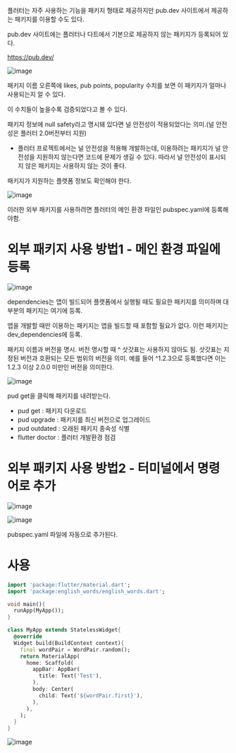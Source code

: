 플러터는 자주 사용하는 기능을 패키지 형태로 제공하지만 pub.dev 사이트에서 제공하는 패키지를 이용할 수도 있다.

pub.dev 사이트에는 플러터나 다트에서 기본으로 제공하지 않는 패키지가 등록되어 있다.

https://pub.dev/

![image](https://user-images.githubusercontent.com/65898555/228453256-6394e080-f0f0-40f9-971d-91b39ae2909e.png)

패키지 이름 오른쪽에 likes, pub points, popularity 수치를 보면 이 패키지가 얼마나 사용되는지 알 수 있다.

이 수치들이 높을수록 검증되었다고 볼 수 있다.

패키지 정보에 null safety라고 명시돼 있다면 널 안전성이 적용되었다는 의미.(널 안전성은 플러터 2.0버전부터 지원)

* 플러터 프로젝트에서는 널 안전성을 적용해 개발하는데, 이용하려는 패키지가 널 안전성을 지원하지 않는다면 코드에 문제가 생길 수 있다. 따라서 널 안전성이 표시되지 않은 패키지는 사용하지 않는 것이 좋다.

패키지가 지원하는 플랫폼 정보도 확인해야 한다.

![image](https://user-images.githubusercontent.com/65898555/228454297-7ea5a301-cef8-45c2-9b5c-60c7ebd7d79e.png)

이러한 외부 패키지를 사용하려면 플러터의 메인 환경 파일인 pubspec.yaml에 등록해야함.

# 외부 패키지 사용 방법1 - 메인 환경 파일에 등록

![image](https://user-images.githubusercontent.com/65898555/228454855-f1557e56-2563-4b57-b892-77852883c87a.png)

dependencies는 앱이 빌드되어 플랫폼에서 실행될 때도 필요한 패키지를 의미하며 대부분의 패키지는 여기에 등록.

앱을 개발할 때만 이용하는 패키지는 앱을 빌드할 때 포함할 필요가 없다. 이런 패키지는 dev_dependencies에 등록.

패키지 이름과 버전을 명시. 버전 명시할 때 ^ 삿갓표는 사용하지 않아도 됨. 삿갓표는 지정된 버전과 호환되는 모든 범위의 버전을 의미. 예를 들어 ^1.2.3으로 등록했다면 이는 1.2.3 이상 2.0.0 미만인 버전을 의미한다. 

![image](https://user-images.githubusercontent.com/65898555/228455631-9b7259ee-4985-4a1b-85c0-cc0b34470507.png)

pud get을 클릭해 패키지를 내려받는다.

- pud get : 패키지 다운로드
- pud upgrade : 패키지를 최신 버전으로 업그레이드
- pud outdated : 오래된 패키지 종속성 식별
- flutter doctor : 플러터 개발환경 점검


# 외부 패키지 사용 방법2 - 터미널에서 명령어로 추가

![image](https://user-images.githubusercontent.com/65898555/228460228-63af9322-ec09-454f-ada1-630628db54af.png)

![image](https://user-images.githubusercontent.com/65898555/228456493-6b94ac77-21ca-4421-b42f-2da9eb392d55.png)

pubspec.yaml 파일에 자동으로 추가된다.

# 사용

```dart
import 'package:flutter/material.dart';
import 'package:english_words/english_words.dart';

void main(){
  runApp(MyApp());
}

class MyApp extends StatelessWidget{
  @override
  Widget build(BuildContext context){
    final wordPair = WordPair.random();
    return MaterialApp(
      home: Scaffold(
        appBar: AppBar(
          title: Text('Test'),
        ),
        body: Center(
          child: Text('${wordPair.first}'),
        ),
      ),
    );
  }
}
```
![image](https://user-images.githubusercontent.com/65898555/228459973-8e5ba0a1-ccaf-4ff8-843b-67a39242ebd4.png)
